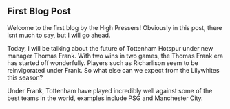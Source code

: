 ## First Blog Post

Welcome to the first blog by the High Pressers! Obviously in this post, there isnt much to say, but I will go ahead.

Today, I will be talking about the future of Tottenham Hotspur under new manager Thomas Frank. With two wins in two games, the Thomas Frank era has started off wonderfully. Players such as Richarlison seem to be reinvigorated under Frank. So what else can we expect from the Lilywhites this season?

Under Frank, Tottenham have played incredibly well against some of the best teams in the world, examples include PSG and Manchester City.

